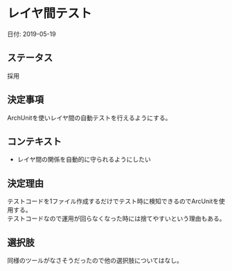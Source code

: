 # レイヤ間テスト

日付: 2019-05-19

## ステータス

採用

## 決定事項

ArchUnitを使いレイヤ間の自動テストを行えるようにする。

## コンテキスト

- レイヤ間の関係を自動的に守られるようにしたい

## 決定理由

テストコードを1ファイル作成するだけでテスト時に検知できるのでArcUnitを使用する。  
テストコードなので運用が回らなくなった時には捨てやすいという理由もある。

## 選択肢

同様のツールがなさそうだったので他の選択肢についてはなし。
